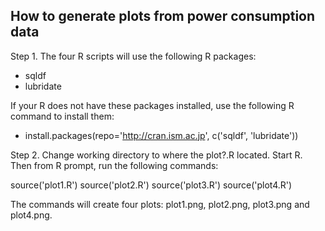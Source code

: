 ## How to generate plots from power consumption data
Step 1. The four R scripts will use the following R packages:
* sqldf
* lubridate

If your R does not have these packages installed, use the following R command to install them:
* install.packages(repo='http://cran.ism.ac.jp', c('sqldf', 'lubridate'))

Step 2. Change working directory to where the plot?.R located.
Start R. Then from R prompt, run the following commands:

source('plot1.R')
source('plot2.R')
source('plot3.R')
source('plot4.R')

The commands will create four plots: plot1.png, plot2.png, plot3.png and plot4.png.
